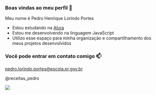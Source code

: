 ### Boas vindas ao meu perfil 💙

Meu nome é Pedro Henrique Lorindo Portes

- Estou estudando na [Alura](https://www.alura.com.br)
- Estou me desenvolvendo na linguagem JavaScript
- Utilizo esse espaço para minha organização e compartilhamento dos meus projetos desenvolvidos

### Você pode entrar em contato comigo 📫

pedro.lorindo.portes@escola.pr.gov.br

@receitas_pedro

![](https://media1.tenor.com/m/PyukA_VKsHMAAAAd/chef-chef-boyardee.gif)
